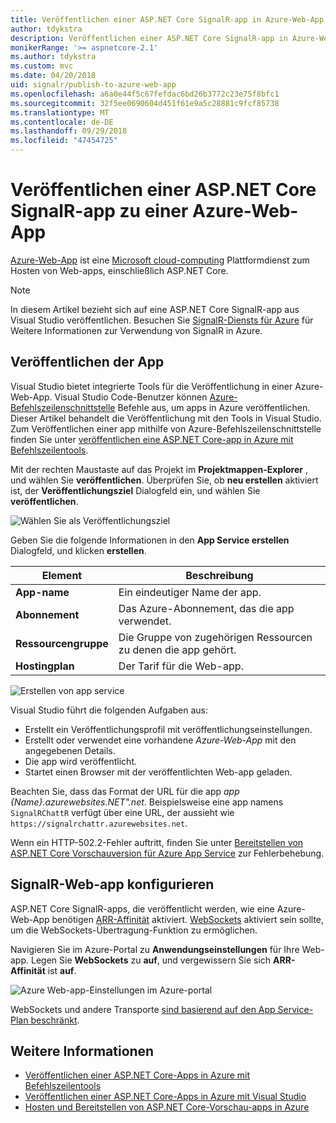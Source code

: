 ```yaml
---
title: Veröffentlichen einer ASP.NET Core SignalR-app in Azure-Web-App
author: tdykstra
description: Veröffentlichen einer ASP.NET Core SignalR-app in Azure-Web-App
monikerRange: '>= aspnetcore-2.1'
ms.author: tdykstra
ms.custom: mvc
ms.date: 04/20/2018
uid: signalr/publish-to-azure-web-app
ms.openlocfilehash: a6a0e44f5c67fefdac6bd26b3772c23e75f8bfc1
ms.sourcegitcommit: 32f5ee0690604d451f61e9a5c28881c9fcf85738
ms.translationtype: MT
ms.contentlocale: de-DE
ms.lasthandoff: 09/29/2018
ms.locfileid: "47454725"
---
```

# <a name="publish-an-aspnet-core-signalr-app-to-an-azure-web-app"></a>Veröffentlichen einer ASP.NET Core SignalR-app zu einer Azure-Web-App

[Azure-Web-App](/azure/app-service/app-service-web-overview) ist eine [Microsoft cloud-computing](https://azure.microsoft.com/) Plattformdienst zum Hosten von Web-apps, einschließlich ASP.NET Core.

> [!NOTE]
> In diesem Artikel bezieht sich auf eine ASP.NET Core SignalR-app aus Visual Studio veröffentlichen. Besuchen Sie [SignalR-Diensts für Azure](https://azure.microsoft.com/en-gb/services/signalr-service?) für Weitere Informationen zur Verwendung von SignalR in Azure.

## <a name="publish-the-app"></a>Veröffentlichen der App

Visual Studio bietet integrierte Tools für die Veröffentlichung in einer Azure-Web-App. Visual Studio Code-Benutzer können [Azure-Befehlszeilenschnittstelle](/cli/azure) Befehle aus, um apps in Azure veröffentlichen. Dieser Artikel behandelt die Veröffentlichung mit den Tools in Visual Studio. Zum Veröffentlichen einer app mithilfe von Azure-Befehlszeilenschnittstelle finden Sie unter [veröffentlichen eine ASP.NET Core-app in Azure mit Befehlszeilentools](/azure/app-service/app-service-web-get-started-dotnet).

Mit der rechten Maustaste auf das Projekt im **Projektmappen-Explorer** , und wählen Sie **veröffentlichen**. Überprüfen Sie, ob **neu erstellen** aktiviert ist, der **Veröffentlichungsziel** Dialogfeld ein, und wählen Sie **veröffentlichen**.

![Wählen Sie als Veröffentlichungsziel](publish-to-azure-web-app/_static/pick-publish-target-dialog.png)

Geben Sie die folgende Informationen in den **App Service erstellen** Dialogfeld, und klicken **erstellen**.

| Element | Beschreibung |
| ---- | ----------- |
| **App-name** | Ein eindeutiger Name der app. |
| **Abonnement** | Das Azure-Abonnement, das die app verwendet. |
| **Ressourcengruppe** | Die Gruppe von zugehörigen Ressourcen zu denen die app gehört.  |
| **Hostingplan** | Der Tarif für die Web-app. |

![Erstellen von app service](publish-to-azure-web-app/_static/create-app-service-dialog.png)

Visual Studio führt die folgenden Aufgaben aus:

* Erstellt ein Veröffentlichungsprofil mit veröffentlichungseinstellungen.
* Erstellt oder verwendet eine vorhandene *Azure-Web-App* mit den angegebenen Details.
* Die app wird veröffentlicht.
* Startet einen Browser mit der veröffentlichten Web-app geladen.

Beachten Sie, dass das Format der URL für die app *app {Name}.azurewebsites.NET".net*. Beispielsweise eine app namens `SignalRChattR` verfügt über eine URL, der aussieht wie `https://signalrchattr.azurewebsites.net`.

Wenn ein HTTP-502.2-Fehler auftritt, finden Sie unter [Bereitstellen von ASP.NET Core Vorschauversion für Azure App Service](xref:host-and-deploy/azure-apps/index) zur Fehlerbehebung.

## <a name="configure-signalr-web-app"></a>SignalR-Web-app konfigurieren

ASP.NET Core SignalR-apps, die veröffentlicht werden, wie eine Azure-Web-App benötigen [ARR-Affinität](https://en.wikipedia.org/wiki/Application_Request_Routing) aktiviert. [WebSockets](xref:fundamentals/websockets) aktiviert sein sollte, um die WebSockets-Übertragung-Funktion zu ermöglichen.

Navigieren Sie im Azure-Portal zu **Anwendungseinstellungen** für Ihre Web-app. Legen Sie **WebSockets** zu **auf**, und vergewissern Sie sich **ARR-Affinität** ist **auf**.

![Azure Web-app-Einstellungen im Azure-portal](publish-to-azure-web-app/_static/azure-web-app-settings.png)

 WebSockets und andere Transporte [sind basierend auf den App Service-Plan beschränkt](/azure/azure-subscription-service-limits#app-service-limits).

## <a name="related-resources"></a>Weitere Informationen

* [Veröffentlichen einer ASP.NET Core-Apps in Azure mit Befehlszeilentools](/azure/app-service/app-service-web-get-started-dotnet)
* [Veröffentlichen einer ASP.NET Core-Apps in Azure mit Visual Studio](xref:tutorials/publish-to-azure-webapp-using-vs)
* [Hosten und Bereitstellen von ASP.NET Core-Vorschau-apps in Azure](xref:host-and-deploy/azure-apps/index#deploy-aspnet-core-preview-release-to-azure-app-service)
